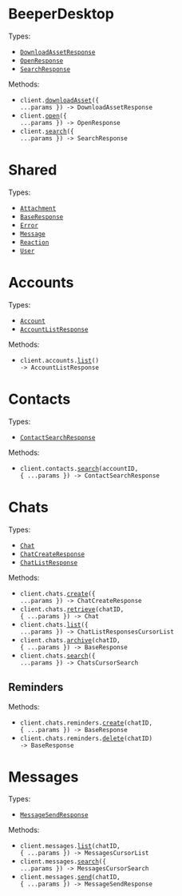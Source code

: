 # BeeperDesktop

Types:

- <code><a href="./src/resources/top-level.ts">DownloadAssetResponse</a></code>
- <code><a href="./src/resources/top-level.ts">OpenResponse</a></code>
- <code><a href="./src/resources/top-level.ts">SearchResponse</a></code>

Methods:

- <code title="post /v1/download-asset">client.<a href="./src/index.ts">downloadAsset</a>({ ...params }) -> DownloadAssetResponse</code>
- <code title="post /v1/open">client.<a href="./src/index.ts">open</a>({ ...params }) -> OpenResponse</code>
- <code title="get /v1/search">client.<a href="./src/index.ts">search</a>({ ...params }) -> SearchResponse</code>

# Shared

Types:

- <code><a href="./src/resources/shared.ts">Attachment</a></code>
- <code><a href="./src/resources/shared.ts">BaseResponse</a></code>
- <code><a href="./src/resources/shared.ts">Error</a></code>
- <code><a href="./src/resources/shared.ts">Message</a></code>
- <code><a href="./src/resources/shared.ts">Reaction</a></code>
- <code><a href="./src/resources/shared.ts">User</a></code>

# Accounts

Types:

- <code><a href="./src/resources/accounts.ts">Account</a></code>
- <code><a href="./src/resources/accounts.ts">AccountListResponse</a></code>

Methods:

- <code title="get /v1/accounts">client.accounts.<a href="./src/resources/accounts.ts">list</a>() -> AccountListResponse</code>

# Contacts

Types:

- <code><a href="./src/resources/contacts.ts">ContactSearchResponse</a></code>

Methods:

- <code title="get /v1/accounts/{accountID}/contacts/search">client.contacts.<a href="./src/resources/contacts.ts">search</a>(accountID, { ...params }) -> ContactSearchResponse</code>

# Chats

Types:

- <code><a href="./src/resources/chats/chats.ts">Chat</a></code>
- <code><a href="./src/resources/chats/chats.ts">ChatCreateResponse</a></code>
- <code><a href="./src/resources/chats/chats.ts">ChatListResponse</a></code>

Methods:

- <code title="post /v1/chats">client.chats.<a href="./src/resources/chats/chats.ts">create</a>({ ...params }) -> ChatCreateResponse</code>
- <code title="get /v1/chats/{chatID}">client.chats.<a href="./src/resources/chats/chats.ts">retrieve</a>(chatID, { ...params }) -> Chat</code>
- <code title="get /v1/chats">client.chats.<a href="./src/resources/chats/chats.ts">list</a>({ ...params }) -> ChatListResponsesCursorList</code>
- <code title="post /v1/chats/{chatID}/archive">client.chats.<a href="./src/resources/chats/chats.ts">archive</a>(chatID, { ...params }) -> BaseResponse</code>
- <code title="get /v1/chats/search">client.chats.<a href="./src/resources/chats/chats.ts">search</a>({ ...params }) -> ChatsCursorSearch</code>

## Reminders

Methods:

- <code title="post /v1/chats/{chatID}/reminders">client.chats.reminders.<a href="./src/resources/chats/reminders.ts">create</a>(chatID, { ...params }) -> BaseResponse</code>
- <code title="delete /v1/chats/{chatID}/reminders">client.chats.reminders.<a href="./src/resources/chats/reminders.ts">delete</a>(chatID) -> BaseResponse</code>

# Messages

Types:

- <code><a href="./src/resources/messages.ts">MessageSendResponse</a></code>

Methods:

- <code title="get /v1/chats/{chatID}/messages">client.messages.<a href="./src/resources/messages.ts">list</a>(chatID, { ...params }) -> MessagesCursorList</code>
- <code title="get /v1/messages/search">client.messages.<a href="./src/resources/messages.ts">search</a>({ ...params }) -> MessagesCursorSearch</code>
- <code title="post /v1/chats/{chatID}/messages">client.messages.<a href="./src/resources/messages.ts">send</a>(chatID, { ...params }) -> MessageSendResponse</code>

